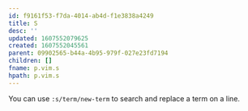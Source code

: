 ```yaml
---
id: f9161f53-f7da-4014-ab4d-f1e3838a4249
title: S
desc: ''
updated: 1607552079625
created: 1607552045561
parent: 09902565-b44a-4b95-979f-027e23fd7194
children: []
fname: p.vim.s
hpath: p.vim.s
---
```

You can use `:s/term/new-term` to search and replace a term on a line.

